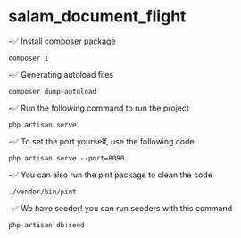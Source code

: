 # salam_document_flight

-✅ Install composer package

```shell
composer i
```

-✅ Generating autoload files

```shell
composer dump-autoload
```

-✅ Run the following command to run the project

```shell
php artisan serve
```

-✅ To set the port yourself, use the following code

```shell
php artisan serve --port=8090
```

-✅ You can also run the pint package to clean the code

```shell
./vendor/bin/pint
```

-✅ We have seeder! you can run seeders with this command

```shell
php artisan db:seed
```